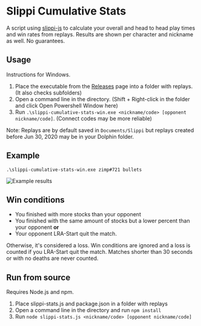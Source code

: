# Slippi Cumulative Stats

A script using [slippi-js](https://github.com/project-slippi/slippi-js) to calculate your overall and head to head play times and win rates from replays. Results are shown per character and nickname as well. No guarantees.

## Usage
Instructions for Windows.

1. Place the executable from the [Releases](https://github.com/BrodyVoth/slippi-cumulative-stats/releases/latest) page into a folder with replays. (It also checks subfolders)
2. Open a command line in the directory. (Shift + Right-click in the folder and click Open Powershell Window here)
3. Run `.\slippi-cumulative-stats-win.exe <nickname/code> [opponent nickname/code]`. (Connect codes may be more reliable)

Note: Replays are by default saved in `Documents/Slippi` but replays created before Jun 30, 2020 may be in your Dolphin folder.

## Example

``.\slippi-cumulative-stats-win.exe zimp#721 bullets``

![Example results](https://i.imgur.com/ET0bsZ3.png)

## Win conditions
* You finished with more stocks than your opponent
* You finished with the same amount of stocks but a lower percent than your opponent **or**
* Your opponent LRA-Start quit the match.

Otherwise, it's considered a loss. Win conditions are ignored and a loss is counted if you LRA-Start quit the match. Matches shorter than 30 seconds or with no deaths are never counted.

## Run from source
Requires Node.js and npm.

1. Place slippi-stats.js and package.json in a folder with replays
2. Open a command line in the directory and run `npm install`
3. Run `node slippi-stats.js <nickname/code> [opponent nickname/code]`
